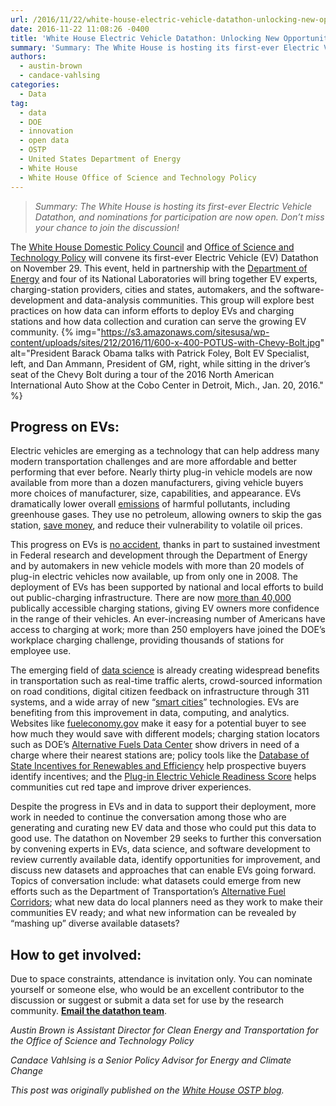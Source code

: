 ```yaml
---
url: /2016/11/22/white-house-electric-vehicle-datathon-unlocking-new-opportunities-through-data/
date: 2016-11-22 11:08:26 -0400
title: 'White House Electric Vehicle Datathon: Unlocking New Opportunities through Data'
summary: 'Summary: The White House is hosting its first-ever Electric Vehicle Datathon, and nominations for participation are now open. Don&amp;#8217;t miss your chance to join the discussion! The White House Domestic Policy Council and Office of Science and Technology Policy will convene its first-ever Electric Vehicle (EV) Datathon on November 29. This event, held in partnership'
authors:
  - austin-brown
  - candace-vahlsing
categories:
  - Data
tag:
  - data
  - DOE
  - innovation
  - open data
  - OSTP
  - United States Department of Energy
  - White House
  - White House Office of Science and Technology Policy
---
```


> _Summary: The White House is hosting its first-ever Electric Vehicle Datathon, and nominations for participation are now open. Don&#8217;t miss your chance to join the discussion!_

The [White House Domestic Policy Council](https://www.whitehouse.gov/administration/eop/dpc) and [Office of Science and Technology Policy](https://www.whitehouse.gov/administration/eop/ostp) will convene its first-ever Electric Vehicle (EV) Datathon on November 29. This event, held in partnership with the [Department of Energy](http://www.energy.gov/) and four of its National Laboratories will bring together EV experts, charging-station providers, cities and states, automakers, and the software-development and data-analysis communities. This group will explore best practices on how data can inform efforts to deploy EVs and charging stations and how data collection and curation can serve the growing EV community. {% img="https://s3.amazonaws.com/sitesusa/wp-content/uploads/sites/212/2016/11/600-x-400-POTUS-with-Chevy-Bolt.jpg" alt="President Barack Obama talks with Patrick Foley, Bolt EV Specialist, left, and Dan Ammann, President of GM, right, while sitting in the driver’s seat of the Chevy Bolt during a tour of the 2016 North American International Auto Show at the Cobo Center in Detroit, Mich., Jan. 20, 2016." %} 

## Progress on EVs:

Electric vehicles are emerging as a technology that can help address many modern transportation challenges and are more affordable and better performing that ever before. Nearly thirty plug-in vehicle models are now available from more than a dozen manufacturers, giving vehicle buyers more choices of manufacturer, size, capabilities, and appearance. EVs dramatically lower overall [emissions](http://www.energy.gov/eere/eveverywhere/ev-everywhere-reducing-pollution-electric-vehicles) of harmful pollutants, including greenhouse gases. They use no petroleum, allowing owners to skip the gas station, [save money](http://www.energy.gov/eere/eveverywhere/ev-everywhere-saving-fuel-and-vehicle-costs), and reduce their vulnerability to volatile oil prices.

This progress on EVs is [no accident](https://www.whitehouse.gov/the-press-office/2016/06/21/impact-report-100-examples-president-obamas-leadership-science), thanks in part to sustained investment in Federal research and development through the Department of Energy and by automakers in new vehicle models with more than 20 models of plug-in electric vehicles now available, up from only one in 2008. The deployment of EVs has been supported by national and local efforts to build out public-charging infrastructure. There are now [more than 40,000](http://www.afdc.energy.gov/data/10332) publically accessible charging stations, giving EV owners more confidence in the range of their vehicles. An ever-increasing number of Americans have access to charging at work; more than 250 employers have joined the DOE’s workplace charging challenge, providing thousands of stations for employee use.

The emerging field of [data science](https://www.whitehouse.gov/blog/2015/02/19/memo-american-people-us-chief-data-scientist-dr-dj-patil) is already creating widespread benefits in transportation such as real-time traffic alerts, crowd-sourced information on road conditions, digital citizen feedback on infrastructure through 311 systems, and a wide array of new “[smart cities](https://www.whitehouse.gov/the-press-office/2015/09/14/fact-sheet-administration-announces-new-smart-cities-initiative-help)” technologies. EVs are benefiting from this improvement in data, computing, and analytics. Websites like [fueleconomy.gov](http://www.fueleconomy.gov/) make it easy for a potential buyer to see how much they would save with different models; charging station locators such as DOE’s [Alternative Fuels Data Center](http://www.afdc.energy.gov/) show drivers in need of a charge where their nearest stations are; policy tools like the [Database of State Incentives for Renewables and Efficiency](http://energy.gov/eere/solarpoweringamerica/database-state-incentives-renewables-efficiency) help prospective buyers identify incentives; and the [Plug-in Electric Vehicle Readiness Score](http://energy.gov/articles/what-s-your-pev-readiness-score) helps communities cut red tape and improve driver experiences.

Despite the progress in EVs and in data to support their deployment, more work in needed to continue the conversation among those who are generating and curating new EV data and those who could put this data to good use. The datathon on November 29 seeks to further this conversation by convening experts in EVs, data science, and software development to review currently available data, identify opportunities for improvement, and discuss new datasets and approaches that can enable EVs going forward. Topics of conversation include: what datasets could emerge from new efforts such as the Department of Transportation’s [Alternative Fuel Corridors](http://www.fhwa.dot.gov/environment/alternative_fuel_corridors/); what new data do local planners need as they work to make their communities EV ready; and what new information can be revealed by “mashing up” diverse available datasets?

## How to get involved:

Due to space constraints, attendance is invitation only. You can nominate yourself or someone else, who would be an excellent contributor to the discussion or suggest or submit a data set for use by the research community. **[Email the datathon team](mailto:oecc@who.eop.gov?subject=NOMINATION%3A%20White%20House%20EV%20Datathon)**.

_Austin Brown is Assistant Director for Clean Energy and Transportation for the Office of Science and Technology Policy_

_Candace Vahlsing is a Senior Policy Advisor for Energy and Climate Change_

_This post was originally published on the [White House OSTP blog](https://www.whitehouse.gov/administration/eop/ostp/blog)._